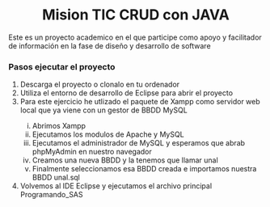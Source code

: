 <h1 align="center"> Mision TIC CRUD con JAVA </h1>
<p>
     Este es un proyecto academico en el que participe como apoyo y facilitador de información en la fase de diseño y desarrollo de software 
</p>
 <H3 color="red">Pasos ejecutar el proyecto</H3>
    <ol>
        <li>Descarga el proyecto o clonalo en tu ordenador</li>
        <li>Utiliza el entorno de desarrollo de Eclipse para abrir el proyecto</li>
        <li>Para este ejercicio he utlizado el paquete de Xampp como servidor web local que ya viene con un gestor de BBDD MySQL</li>
        <ol TYPE="i">
            <li>Abrimos Xampp</li>
            <li>Ejecutamos los modulos de Apache y MySQL</li>
            <li>Ejecutamos el administrador de MySQL y esperamos que abrab phpMyAdmin en nuestro navegador</li>
            <li>Creamos una nueva BBDD y la tenemos que llamar unal</li>
            <li>Finalmente seleccionamos esa BBDD creada e importamos nuestra BBDD unal.sql</li>
        </ol>
        <li>Volvemos al IDE Eclipse y ejecutamos el archivo principal Programando_SAS</li>
    </ol>

